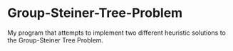 # Group-Steiner-Tree-Problem
My program that attempts to implement two different heuristic solutions to the Group-Steiner Tree Problem.
